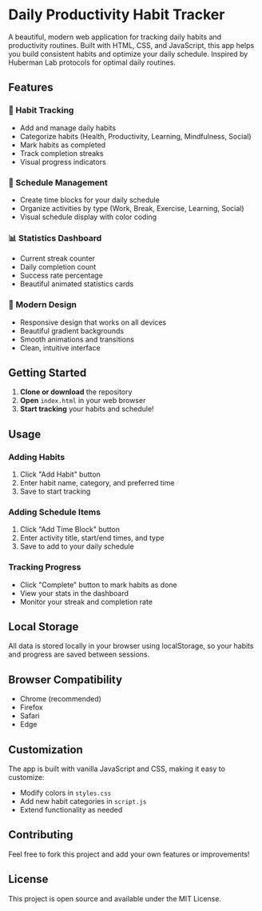 # Daily Productivity Habit Tracker

A beautiful, modern web application for tracking daily habits and productivity routines. Built with HTML, CSS, and JavaScript, this app helps you build consistent habits and optimize your daily schedule. Inspired by Huberman Lab protocols for optimal daily routines.

## Features

### 🎯 Habit Tracking
- Add and manage daily habits
- Categorize habits (Health, Productivity, Learning, Mindfulness, Social)
- Mark habits as completed
- Track completion streaks
- Visual progress indicators

### 📅 Schedule Management
- Create time blocks for your daily schedule
- Organize activities by type (Work, Break, Exercise, Learning, Social)
- Visual schedule display with color coding

### 📊 Statistics Dashboard
- Current streak counter
- Daily completion count
- Success rate percentage
- Beautiful animated statistics cards

### 🎨 Modern Design
- Responsive design that works on all devices
- Beautiful gradient backgrounds
- Smooth animations and transitions
- Clean, intuitive interface

## Getting Started

1. **Clone or download** the repository
2. **Open** `index.html` in your web browser
3. **Start tracking** your habits and schedule!

## Usage

### Adding Habits
1. Click "Add Habit" button
2. Enter habit name, category, and preferred time
3. Save to start tracking

### Adding Schedule Items
1. Click "Add Time Block" button
2. Enter activity title, start/end times, and type
3. Save to add to your daily schedule

### Tracking Progress
- Click "Complete" button to mark habits as done
- View your stats in the dashboard
- Monitor your streak and completion rate

## Local Storage

All data is stored locally in your browser using localStorage, so your habits and progress are saved between sessions.

## Browser Compatibility

- Chrome (recommended)
- Firefox
- Safari
- Edge

## Customization

The app is built with vanilla JavaScript and CSS, making it easy to customize:
- Modify colors in `styles.css`
- Add new habit categories in `script.js`
- Extend functionality as needed

## Contributing

Feel free to fork this project and add your own features or improvements!

## License

This project is open source and available under the MIT License.
